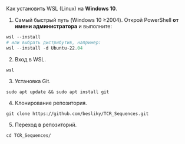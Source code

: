 Как установить WSL (Linux) на **Windows 10**.

1. Самый быстрый путь (Windows 10 ≥2004). Открой PowerShell **от имени администратора** и выполните:

```powershell
wsl --install
# или выбрать дистрибутив, например:
wsl --install -d Ubuntu-22.04
```
2. Вход в WSL.
```
wsl
```

3. Установка Git.
```
sudo apt update && sudo apt install git
```

4. Клонирование репозитория.
```
git clone https://github.com/besliky/TCR_Sequences.git
```

5. Переход в репозиторий.
```
cd TCR_Sequences/
```